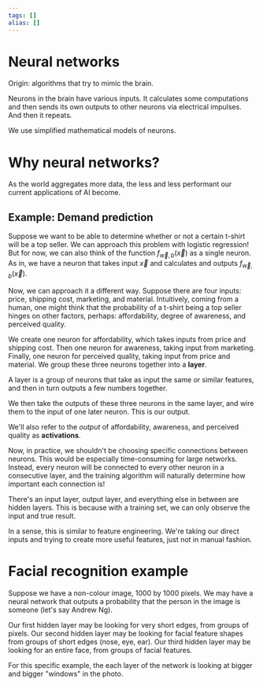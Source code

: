 ```yaml
---
tags: []
alias: []
---
```

# Neural networks
Origin: algorithms that try to mimic the brain. 

Neurons in the brain have various inputs. It calculates some computations and then sends its own outputs to other neurons via electrical impulses. And then it repeats. 

We use simplified mathematical models of neurons. 

# Why neural networks?
As the world aggregates more data, the less and less performant our current applications of AI become. 

## Example: Demand prediction
Suppose we want to be able to determine whether or not a certain t-shirt will be a top seller. 
We can approach this problem with logistic regression! But for now, we can also think of the function $f_{\vec w,b}(\vec x)$ as a single neuron. As in, we have a neuron that takes input $\vec x$ and calculates and outputs $f_{\vec w,b}(\vec x)$.

Now, we can approach it a different way. 
Suppose there are four inputs: price, shipping cost, marketing, and material. 
Intuitively, coming from a human, one might think that the probability of a t-shirt being a top seller hinges on other factors, perhaps: affordability, degree of awareness, and perceived quality. 

We create one neuron for affordability, which takes inputs from price and shipping cost.
Then one neuron for awareness, taking input from marketing.
Finally, one neuron for perceived quality, taking input from price and material. 
We group these three neurons together into a **layer**.

A layer is a group of neurons that take as input the same or similar features, and then in turn outputs a few numbers together. 

We then take the outputs of these three neurons in the same layer, and wire them to the input of one later neuron. This is our output. 

We'll also refer to the *output* of affordability, awareness, and perceived quality as **activations**. 

Now, in practice, we shouldn't be choosing specific connections between neurons. This would be especially time-consuming for large networks. Instead, every neuron will be connected to every other neuron in a consecutive layer, and the training algorithm will naturally determine how important each connection is! 

There's an input layer, output layer, and everything else in between are hidden layers. This is because with a training set, we can only observe the input and true result. 

In a sense, this is similar to feature engineering. We're taking our direct inputs and trying to create more useful features, just not in manual fashion. 

# Facial recognition example
Suppose we have a non-colour image, 1000 by 1000 pixels. We may have a neural network that outputs a probability that the person in the image is someone (let's say Andrew Ng). 

Our first hidden layer may be looking for very short edges, from groups of pixels. Our second hidden layer may be looking for facial feature shapes from groups of short edges (nose, eye, ear). Our third hidden layer may be looking for an entire face, from groups of facial features. 

For this specific example, the each layer of the network is looking at bigger and bigger "windows" in the photo. 